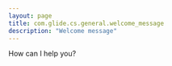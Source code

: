 ```yaml
---
layout: page
title: com.glide.cs.general.welcome_message
description: "Welcome message"
---
```

How can I help you?